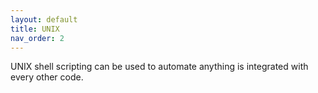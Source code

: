 ```yaml
---
layout: default
title: UNIX
nav_order: 2
---
```


UNIX shell scripting can be used to automate anything is integrated with every other code.
